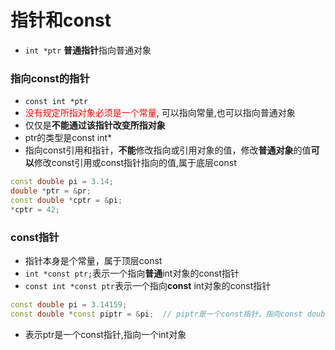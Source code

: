 # 指针和const

- `int *ptr` **普通指针**指向普通对象

### 指向const的指针
  - `const int *ptr` 
  - <font color="red">没有规定所指对象必须是一个常量</font>, 可以指向常量,也可以指向普通对象
  - 仅仅是**不能通过该指针改变所指对象**
  - ptr的类型是const int*
  - 指向const引用和指针，**不能**修改指向或引用对象的值，修改**普通对象**的值**可以**修改const引用或const指针指向的值,属于底层const
  
```c++
const double pi = 3.14;
double *ptr = &pr;
const double *cptr = &pi;
*cptr = 42;
```

### const指针
  - 指针本身是个常量，属于顶层const
  - `int *const ptr;`表示一个指向**普通**int对象的const指针
  - `const int *const ptr`表示一个指向**const** int对象的const指针

  ```c++
  const double pi = 3.14159;
  const double *const piptr = &pi;  // piptr是一个const指针，指向const double(双精度浮点常量)类型的对象
  ```

  - 表示ptr是一个const指针,指向一个int对象
